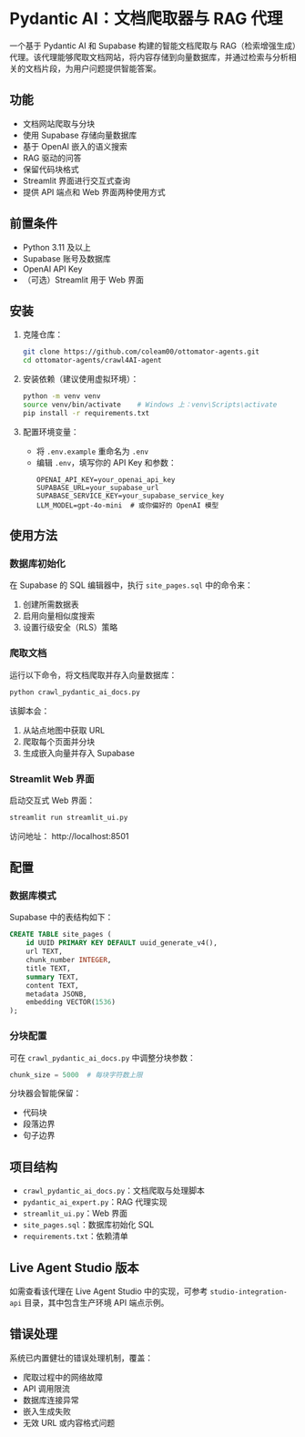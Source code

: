# Pydantic AI：文档爬取器与 RAG 代理

一个基于 Pydantic AI 和 Supabase 构建的智能文档爬取与 RAG（检索增强生成）代理。该代理能够爬取文档网站，将内容存储到向量数据库，并通过检索与分析相关的文档片段，为用户问题提供智能答案。

## 功能

- 文档网站爬取与分块  
- 使用 Supabase 存储向量数据库  
- 基于 OpenAI 嵌入的语义搜索  
- RAG 驱动的问答  
- 保留代码块格式  
- Streamlit 界面进行交互式查询  
- 提供 API 端点和 Web 界面两种使用方式  

## 前置条件

- Python 3.11 及以上  
- Supabase 账号及数据库  
- OpenAI API Key  
- （可选）Streamlit 用于 Web 界面  

## 安装

1. 克隆仓库：  
   ```bash
   git clone https://github.com/coleam00/ottomator-agents.git
   cd ottomator-agents/crawl4AI-agent
   ```

2. 安装依赖（建议使用虚拟环境）：  
   ```bash
   python -m venv venv
   source venv/bin/activate    # Windows 上：venv\Scripts\activate
   pip install -r requirements.txt
   ```

3. 配置环境变量：  
   - 将 `.env.example` 重命名为 `.env`  
   - 编辑 `.env`，填写你的 API Key 和参数：  
     ```env
     OPENAI_API_KEY=your_openai_api_key
     SUPABASE_URL=your_supabase_url
     SUPABASE_SERVICE_KEY=your_supabase_service_key
     LLM_MODEL=gpt-4o-mini  # 或你偏好的 OpenAI 模型
     ```

## 使用方法

### 数据库初始化

在 Supabase 的 SQL 编辑器中，执行 `site_pages.sql` 中的命令来：  
1. 创建所需数据表  
2. 启用向量相似度搜索  
3. 设置行级安全（RLS）策略  

### 爬取文档

运行以下命令，将文档爬取并存入向量数据库：  
```bash
python crawl_pydantic_ai_docs.py
```
该脚本会：  
1. 从站点地图中获取 URL  
2. 爬取每个页面并分块  
3. 生成嵌入向量并存入 Supabase  

### Streamlit Web 界面

启动交互式 Web 界面：  
```bash
streamlit run streamlit_ui.py
```
访问地址： http://localhost:8501

## 配置

### 数据库模式

Supabase 中的表结构如下：  
```sql
CREATE TABLE site_pages (
    id UUID PRIMARY KEY DEFAULT uuid_generate_v4(),
    url TEXT,
    chunk_number INTEGER,
    title TEXT,
    summary TEXT,
    content TEXT,
    metadata JSONB,
    embedding VECTOR(1536)
);
```

### 分块配置

可在 `crawl_pydantic_ai_docs.py` 中调整分块参数：  
```python
chunk_size = 5000  # 每块字符数上限
```
分块器会智能保留：  
- 代码块  
- 段落边界  
- 句子边界  

## 项目结构

- `crawl_pydantic_ai_docs.py`：文档爬取与处理脚本  
- `pydantic_ai_expert.py`：RAG 代理实现  
- `streamlit_ui.py`：Web 界面  
- `site_pages.sql`：数据库初始化 SQL  
- `requirements.txt`：依赖清单  

## Live Agent Studio 版本

如需查看该代理在 Live Agent Studio 中的实现，可参考 `studio-integration-api` 目录，其中包含生产环境 API 端点示例。

## 错误处理

系统已内置健壮的错误处理机制，覆盖：  
- 爬取过程中的网络故障  
- API 调用限流  
- 数据库连接异常  
- 嵌入生成失败  
- 无效 URL 或内容格式问题
